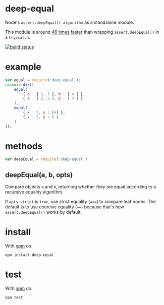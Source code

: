 # deep-equal

Node's `assert.deepEqual() algorithm` as a standalone module.

This module is around [46 times faster](https://gist.github.com/substack/2790507#gistcomment-3099862) than wrapping `assert.deepEqual()` in
a `try/catch`.

[![build status](https://secure.travis-ci.com/inspect-js/node-deep-equal.png)](https://travis-ci.org/inspect-js/node-deep-equal)

# example

``` js
var equal = require('deep-equal');
console.dir([
    equal(
        { a : [ 2, 3 ], b : [ 4 ] },
        { a : [ 2, 3 ], b : [ 4 ] }
    ),
    equal(
        { x : 5, y : [6] },
        { x : 5, y : 6 }
    )
]);
```

# methods

``` js
var deepEqual = require('deep-equal')
```

## deepEqual(a, b, opts)

Compare objects `a` and `b`, returning whether they are equal according to a recursive equality algorithm.

If `opts.strict` is `true`, use strict equality (`===`) to compare leaf nodes. The default is to use coercive equality (`==`) because that's how
`assert.deepEqual()` works by default.

# install

With [npm](https://npmjs.org) do:

```
npm install deep-equal
```

# test

With [npm](https://npmjs.org) do:

```
npm test
```
